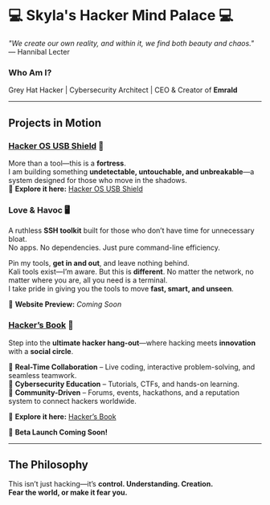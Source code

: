 # 💻 Skyla's Hacker Mind Palace 💻  

*"We create our own reality, and within it, we find both beauty and chaos."* — Hannibal Lecter  

### **Who Am I?**  
Grey Hat Hacker | Cybersecurity Architect | CEO & Creator of **Emrald**  

---

## **Projects in Motion**  

### **[Hacker OS USB Shield](https://skyla643.github.io/HackerOSUSB-Emrald/)** 🔐  
More than a tool—this is a **fortress**.  
I am building something **undetectable, untouchable, and unbreakable**—a system designed for those who move in the shadows.  
🔗 **Explore it here:** [Hacker OS USB Shield](https://skyla643.github.io/HackerOSUSB-Emrald/)  

### **Love & Havoc** 🖥️  
A ruthless **SSH toolkit** built for those who don’t have time for unnecessary bloat.  
No apps. No dependencies. Just pure command-line efficiency.  

Pin my tools, **get in and out**, and leave nothing behind.  
Kali tools exist—I’m aware. But this is **different**. No matter the network, no matter where you are, all you need is a terminal.  
I take pride in giving you the tools to move **fast, smart, and unseen**.  

🔗 **Website Preview:** *Coming Soon*  

### **[Hacker’s Book](https://skyla643.github.io/Hackers-book/)** 📖  
Step into the **ultimate hacker hang-out**—where hacking meets **innovation** with a **social circle**.  

🔹 **Real-Time Collaboration** – Live coding, interactive problem-solving, and seamless teamwork.  
🔹 **Cybersecurity Education** – Tutorials, CTFs, and hands-on learning.  
🔹 **Community-Driven** – Forums, events, hackathons, and a reputation system to connect hackers worldwide.  

🔗 **Explore it here:** [Hacker’s Book](https://skyla643.github.io/Hackers-book/)  

🔗 **Beta Launch Coming Soon!**  

---

## **The Philosophy**  
This isn’t just hacking—it’s **control. Understanding. Creation.**  
**Fear the world, or make it fear you.**  
